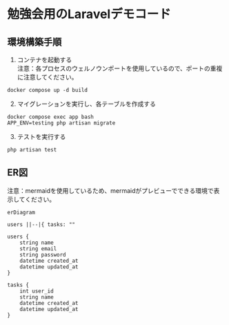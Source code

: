 # 勉強会用のLaravelデモコード

## 環境構築手順
1. コンテナを起動する<br>
注意：各プロセスのウェルノウンポートを使用しているので、ポートの重複に注意してください。
```
docker compose up -d build
```
2. マイグレーションを実行し、各テーブルを作成する
```
docker compose exec app bash
APP_ENV=testing php artisan migrate
```
3. テストを実行する
```
php artisan test
```

## ER図
注意：mermaidを使用しているため、mermaidがプレビューでできる環境で表示してください。
```mermaid
erDiagram

users ||--|{ tasks: ""

users {
    string name
    string email
    string password
    datetime created_at
    datetime updated_at
}

tasks {
    int user_id
    string name
    datetime created_at
    datetime updated_at
}

```

